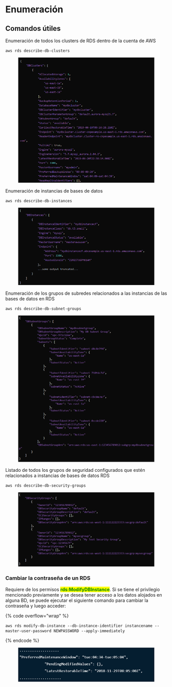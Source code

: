 # Enumeración

## Comandos útiles

Enumeración de todos los clusters de RDS dentro de la cuenta de AWS

```
aws rds describe-db-clusters
```

<figure><img src="../../../.gitbook/assets/image (72) (1).png" alt=""><figcaption></figcaption></figure>

Enumeración de instancias de bases de datos

```
aws rds describe-db-instances
```

<figure><img src="../../../.gitbook/assets/image (2) (8).png" alt=""><figcaption></figcaption></figure>

Enumeración de los grupos de subredes relacionados a las instancias de las bases de datos en RDS

```
aws rds describe-db-subnet-groups
```

<figure><img src="../../../.gitbook/assets/image (66).png" alt=""><figcaption></figcaption></figure>

Listado de todos los grupos de seguridad configurados que estén relacionados a instancias de bases de datos RDS

```
aws rds describe-db-security-groups
```

<figure><img src="../../../.gitbook/assets/image (76).png" alt=""><figcaption></figcaption></figure>

### Cambiar la contraseña de un RDS

Requiere de los permisos <mark style="color:green;">**rds:ModifyDBInstance**</mark>. Si se tiene el privilegio mencionado previamente y se desea tener acceso a los datos alojados en alguna BD, se puede ejecutar el siguiente comando para cambiar la contraseña y luego acceder:

{% code overflow="wrap" %}
```
aws rds modify-db-instance --db-instance-identifier instancename --master-user-password NEWPASSWORD --apply-immediately
```
{% endcode %}

<figure><img src="../../../.gitbook/assets/image (73).png" alt=""><figcaption></figcaption></figure>







